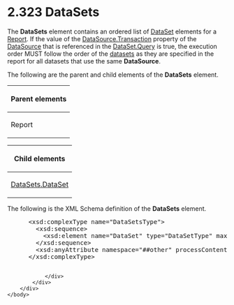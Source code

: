 <html dir="LTR" xmlns:mshelp="http://msdn.microsoft.com/mshelp" xmlns:ddue="http://ddue.schemas.microsoft.com/authoring/2003/5" xmlns:xlink="http://www.w3.org/1999/xlink" xmlns:tool="http://www.microsoft.com/tooltip">
    <head>
        <meta http-equiv="Content-Type" content="text/html; CHARSET=utf-8"></meta>
        <meta name="save" content="history"></meta>
        <title>2.323 DataSets</title>
        <xml>
            <mshelp:toctitle title="2.323 DataSets"></mshelp:toctitle>
            <mshelp:rltitle title="[MS-RDL]: DataSets"></mshelp:rltitle>
            <mshelp:keyword index="A" term="8a8301cb-c9b3-48ca-84fb-03e8724f959f"></mshelp:keyword>
            <mshelp:attr name="DCSext.ContentType" value="open specification"></mshelp:attr>
            <mshelp:attr name="AssetID" value="8a8301cb-c9b3-48ca-84fb-03e8724f959f"></mshelp:attr>
            <mshelp:attr name="TopicType" value="kbRef"></mshelp:attr>
            <mshelp:attr name="DCSext.Title" value="[MS-RDL]: DataSets" />
        </xml>
    </head>
    <body>
        <div id="header">
            <h1 class="heading">2.323 DataSets</h1>
        </div>
        <div id="mainSection">
            <div id="mainBody">
                <div id="allHistory" class="saveHistory"></div>
                <div id="sectionSection0" class="section" name="collapseableSection">
                    

<p>The <b>DataSets</b> element contains an ordered list of <a href="a14782b0-2e2f-4305-83a3-3de3fd750b6a.md">DataSet</a> elements for a <a href="6bbaafec-020b-406c-b4e7-5e4318b616cb.md">Report</a>. If the value of
the <a href="07443518-26ad-46cb-8ec6-eb5867a3271d.md">DataSource.Transaction</a>
property of the <a href="0f098196-d1a1-4668-ac38-70331cc05041.md">DataSource</a>
that is referenced in the <a href="6730c256-d4b1-4487-a327-7345e94cadae.md">DataSet.Query</a>
is true, the execution order MUST follow the order of the <a href="b2482b3f-74ab-4ca8-a9e5-c07955011743.md#gt_923243dc-859b-43c8-9c19-9cc458fd5769">datasets</a> as they are
specified in the report for all datasets that use the same <b>DataSource</b>. </p>

<p>The following are the parent and child elements of the <b>DataSets</b>
element.</p>

<table>
 <thead>
  <tr>
   <th>
   <p>Parent elements</p>
   </th>
  </tr>
 </thead>
 <tr>
  <td>
  <p>Report</p>
  </td>
 </tr>
</table>

<p> </p>

<table>
 <thead>
  <tr>
   <th>
   <p>Child elements</p>
   </th>
  </tr>
 </thead>
 <tr>
  <td>
  <p><a href="2ba1d12b-259f-4678-a1f6-f424e58e987d.md">DataSets.DataSet</a></p>
  </td>
 </tr>
</table>

<p>The following is the XML Schema definition of the <b>DataSets</b>
element.</p>

<dl>
<dd>
<div><pre> &lt;xsd:complexType name=&quot;DataSetsType&quot;&gt;
   &lt;xsd:sequence&gt;
     &lt;xsd:element name=&quot;DataSet&quot; type=&quot;DataSetType&quot; maxOccurs=&quot;unbounded&quot; /&gt;
   &lt;/xsd:sequence&gt;
   &lt;xsd:anyAttribute namespace=&quot;##other&quot; processContents=&quot;skip&quot; /&gt;
 &lt;/xsd:complexType&gt;
  
</pre></div>
</dd></dl>


                </div>
            </div>
        </div>
    </body>
</html>
